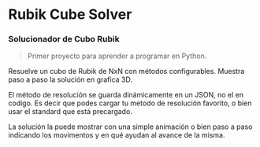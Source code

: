 # Rubik Cube Solver

### Solucionador de Cubo Rubik

>
> Primer proyecto para aprender a programar en Python.
> 

Resuelve un cubo de Rubik de NxN con métodos configurables. Muestra paso a paso la solución en grafica 3D.

El método de resolución se guarda dinámicamente en un JSON, no el en codigo. Es decir que podes cargar tu metodo de resolución favorito, o bien usar el standard que está precargado.

La solución la puede mostrar con una simple animación o bien paso a paso indicando los movimentos y en qué ayudan al avance de la misma.

